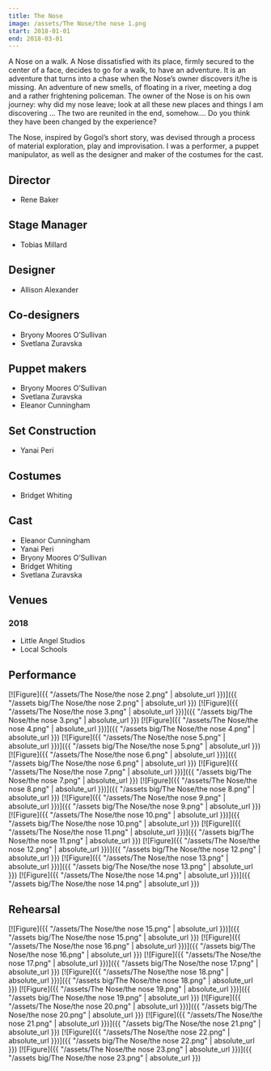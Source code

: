 ```yaml
---
title: The Nose
image: /assets/The Nose/the nose 1.png
start: 2018-01-01
end: 2018-03-01
---
```


<!-- this is a potential header item: background: "image" -->

A Nose on a walk.
A Nose dissatisfied with its place, firmly secured to the center of a face, decides to go for a walk, to have an adventure. It is an adventure that turns into a chase when the Nose’s owner discovers it/he is missing. An adventure of new smells, of floating in a river, meeting a dog and a rather frightening policeman. The owner of the Nose is on his own journey: why did my nose leave; look at all these new places and things I am discovering …
The two are reunited in the end, somehow…. Do you think they have been changed by the experience?

The Nose, inspired by Gogol’s short story, was devised through a process of material exploration, play and improvisation.
I was a performer, a puppet manipulator, as well as the designer
and maker of the costumes for the cast.

## Director

- Rene Baker

## Stage Manager

- Tobias Millard

## Designer

- Allison Alexander

## Co-designers

- Bryony Moores O’Sullivan
- Svetlana Zuravska

## Puppet makers

- Bryony Moores O’Sullivan
- Svetlana Zuravska
- Eleanor Cunningham

## Set Construction

- Yanai Peri

## Costumes

- Bridget Whiting

## Cast

- Eleanor Cunningham
- Yanai Peri
- Bryony Moores O’Sullivan
- Bridget Whiting
- Svetlana Zuravska

## Venues

### 2018

- Little Angel Studios
- Local Schools

## Performance

[![Figure]({{ "/assets/The Nose/the nose 2.png" | absolute_url }})]({{ "/assets big/The Nose/the nose 2.png" | absolute_url }})
[![Figure]({{ "/assets/The Nose/the nose 3.png" | absolute_url }})]({{ "/assets big/The Nose/the nose 3.png" | absolute_url }})
[![Figure]({{ "/assets/The Nose/the nose 4.png" | absolute_url }})]({{ "/assets big/The Nose/the nose 4.png" | absolute_url }})
[![Figure]({{ "/assets/The Nose/the nose 5.png" | absolute_url }})]({{ "/assets big/The Nose/the nose 5.png" | absolute_url }})
[![Figure]({{ "/assets/The Nose/the nose 6.png" | absolute_url }})]({{ "/assets big/The Nose/the nose 6.png" | absolute_url }})
[![Figure]({{ "/assets/The Nose/the nose 7.png" | absolute_url }})]({{ "/assets big/The Nose/the nose 7.png" | absolute_url }})
[![Figure]({{ "/assets/The Nose/the nose 8.png" | absolute_url }})]({{ "/assets big/The Nose/the nose 8.png" | absolute_url }})
[![Figure]({{ "/assets/The Nose/the nose 9.png" | absolute_url }})]({{ "/assets big/The Nose/the nose 9.png" | absolute_url }})
[![Figure]({{ "/assets/The Nose/the nose 10.png" | absolute_url }})]({{ "/assets big/The Nose/the nose 10.png" | absolute_url }})
[![Figure]({{ "/assets/The Nose/the nose 11.png" | absolute_url }})]({{ "/assets big/The Nose/the nose 11.png" | absolute_url }})
[![Figure]({{ "/assets/The Nose/the nose 12.png" | absolute_url }})]({{ "/assets big/The Nose/the nose 12.png" | absolute_url }})
[![Figure]({{ "/assets/The Nose/the nose 13.png" | absolute_url }})]({{ "/assets big/The Nose/the nose 13.png" | absolute_url }})
[![Figure]({{ "/assets/The Nose/the nose 14.png" | absolute_url }})]({{ "/assets big/The Nose/the nose 14.png" | absolute_url }})

## Rehearsal

[![Figure]({{ "/assets/The Nose/the nose 15.png" | absolute_url }})]({{ "/assets big/The Nose/the nose 15.png" | absolute_url }})
[![Figure]({{ "/assets/The Nose/the nose 16.png" | absolute_url }})]({{ "/assets big/The Nose/the nose 16.png" | absolute_url }})
[![Figure]({{ "/assets/The Nose/the nose 17.png" | absolute_url }})]({{ "/assets big/The Nose/the nose 17.png" | absolute_url }})
[![Figure]({{ "/assets/The Nose/the nose 18.png" | absolute_url }})]({{ "/assets big/The Nose/the nose 18.png" | absolute_url }})
[![Figure]({{ "/assets/The Nose/the nose 19.png" | absolute_url }})]({{ "/assets big/The Nose/the nose 19.png" | absolute_url }})
[![Figure]({{ "/assets/The Nose/the nose 20.png" | absolute_url }})]({{ "/assets big/The Nose/the nose 20.png" | absolute_url }})
[![Figure]({{ "/assets/The Nose/the nose 21.png" | absolute_url }})]({{ "/assets big/The Nose/the nose 21.png" | absolute_url }})
[![Figure]({{ "/assets/The Nose/the nose 22.png" | absolute_url }})]({{ "/assets big/The Nose/the nose 22.png" | absolute_url }})
[![Figure]({{ "/assets/The Nose/the nose 23.png" | absolute_url }})]({{ "/assets big/The Nose/the nose 23.png" | absolute_url }})
